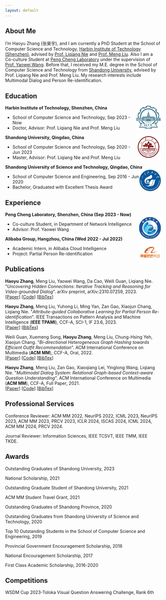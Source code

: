 ```yaml
---
layout: default
---
```

## About Me

I’m Haoyu Zhang (张昊宇), and I am currently a PhD Student at the School of Computer Science and Technology, [Harbin Institute of Technology (Shenzhen)](https://www.hitsz.edu.cn/), advised by [Prof. Liqiang Nie](https://liqiangnie.github.io/) and [Prof. Meng Liu](https://mengliu1991.github.io/). Also I am a Co-culture Student at [Peng Cheng Laboratory](https://www.pcl.ac.cn/) under the supervision of [Prof. Yaowei Wang](https://scholar.google.com/citations?user=o_DllmIAAAAJ&hl=zh-CN). Before that, I received my M.E. degree in the School of Computer Science and Technology from [Shandong University](https://www.sdu.edu.cn/), advised by Prof. Liqiang Nie and Prof. Meng Liu. My research interests include Multimodal Dialog and Person Re-identification.

## Education

<div align="left">
        <strong> Harbin Institute of Technology, Shenzhen, China</strong>
          <a target="_blank" rel="external">
            <img border="0" src="hit_logo.jpg" align="right" width="80" height="80">
          </a> 
        <ul>
        <li>School of Computer Science and Technology, Sep 2023 - Now </li>
        <li>
          Doctor, Advisor: Prof. Liqiang Nie and Prof. Meng Liu</li>
      </ul>      
      </div>

<div align="left">
        <strong> Shandong University, Qingdao, China</strong>
          <a target="_blank" rel="external">
            <img border="0" src="sdu_logo.jpg" align="right" width="80" height="80">
          </a> 
        <ul>
        <li>School of Computer Science and Technology, Sep 2020 - Jun 2023 </li>
        <li>
          Master, Advisor: Prof. Liqiang Nie and Prof. Meng Liu</li>
      </ul>      
      </div>
      
<div align="left">
        <strong> Shandong University of Science and Technology, Qingdao, China</strong>
          <a target="_blank" rel="external">
            <img border="0" src="sdust_logo.jpg" align="right" width="70" height="70">
          </a> 
        <ul>
        <li>
          School of Computer Science and Engineering, Sep 2016 - Jun 2020</li>
        <li>
          Bachelor, Graduated with Excellent Thesis Award</li>
      </ul>      
      </div>

## Experience
<div align="left">
        <strong> Peng Cheng Laboratory, Shenzhen, China  (Sep 2023 - Now) </strong>
          <a target="_blank" rel="external">
            <img border="0" src="pc_logo.jpg" align="right" width="70" height="70">
          </a> 
        <ul>
        <li>
          Co-culture Student, in Department of Network Intelligence </li>
        <li>
          Advisor: Prof. Yaowei Wang  </li>
      </ul>      
      </div>    
      
<div align="left">
        <strong> Alibaba Group, Hangzhou, China  (Wed 2022 - Jul 2022) </strong>
          <a target="_blank" rel="external">
            <img border="0" src="alibaba_white.jpg" align="right" width="70" height="70">
          </a> 
        <ul>
        <li>
          Academic Intern, in Alibaba Cloud Intelligence </li>
        <li>
          Project: Partial Person Re-identification  </li>
      </ul>      
      </div>
      
## Publications

**Haoyu Zhang**, Meng Liu, Yaowei Wang, Da Cao, Weili Guan, Liqiang Nie. "_Uncovering Hidden Connections: Iterative Tracking and Reasoning for Video-grounded Dialog_". arXiv preprint, arXiv:2310.07259, 2023.<br />
[[Paper](https://arxiv.org/abs/2310.07259)] [[Code](https://github.com/Hyu-Zhang/ITR)]  [[BibTex](https://scholar.googleusercontent.com/scholar.bib?q=info:bxW7q-aNp24J:scholar.google.com/&output=citation&scisdr=ClFsnzCgEL_Wwc_wBNU:AFWwaeYAAAAAZWf2HNVOdiXLSNdEp7u1hjo5B6U&scisig=AFWwaeYAAAAAZWf2HNQEqziRSd_eQR1eOQIO6VU&scisf=4&ct=citation&cd=-1&hl=zh-CN)]

**Haoyu Zhang**, Meng Liu, Yuhong Li, Ming Yan, Zan Gao, Xiaojun Chang, Liqiang Nie. "_Attribute-guided Collaborative Learning for Partial Person Re-identification_". IEEE Transactions on Pattern Analysis and Machine Intelligence (**IEEE TPAMI**), CCF-A, SCI-1, IF 23.6, 2023.<br />
[[Paper](https://ieeexplore.ieee.org/stamp/stamp.jsp?tp=&arnumber=10239469)]  [[BibTex](https://scholar.googleusercontent.com/scholar.bib?q=info:Vfu3wDDAACkJ:scholar.google.com/&output=citation&scisdr=ClFsnzCgEL_Wwc_-KZI:AFWwaeYAAAAAZWf4MZIFgrNcM8Z74mJwA53qcD8&scisig=AFWwaeYAAAAAZWf4MX-G90kn0fb34uxasZA07VA&scisf=4&ct=citation&cd=-1&hl=zh-CN)]

Weili Guan, Xuemeng Song, **Haoyu Zhang**, Meng Liu, Chung-Hsing Yeh, Xiaojun Chang. "_Bi-directional Heterogeneous Graph Hashing towards Efficient Outfit Recommendation_". ACM International Conference on Multimedia (**ACM MM**), CCF-A, Oral, 2022.<br />
[[Paper](https://dl.acm.org/doi/pdf/10.1145/3503161.3548020)]  [[Code](https://outfitrec.wixsite.com/bihgh)]  [[BibTex](https://scholar.googleusercontent.com/scholar.bib?q=info:whI8shH9dGYJ:scholar.google.com/&output=citation&scisdr=ClFsnzCgEL_Wwc_-DnQ:AFWwaeYAAAAAZWf4FnSfGEFa5eK7eeAX9iMRrXQ&scisig=AFWwaeYAAAAAZWf4Fn0TTlHW7BIBV1-N9InjZh8&scisf=4&ct=citation&cd=-1&hl=zh-CN)]

**Haoyu Zhang**, Meng Liu, Zan Gao, Xiaoqiang Lei, Yinglong Wang, Liqiang Nie. "_Multimodal Dialog System: Relational Graph-based Context-aware Question Understanding_". ACM International Conference on Multimedia (**ACM MM**), CCF-A, Full Paper, 2021.<br />
[[Paper](https://dl.acm.org/doi/pdf/10.1145/3474085.3475234)]  [[Code](https://acmmmtreasure.wixsite.com/treasure)]  [[BibTex](https://scholar.googleusercontent.com/scholar.bib?q=info:sxu9IiZxnHoJ:scholar.google.com/&output=citation&scisdr=ClFsnzCgEL_Wwc_x25Y:AFWwaeYAAAAAZWf3w5bgj7fAFseiXWLV15DUiCg&scisig=AFWwaeYAAAAAZWf3w5t_9P2_2JAZFj65eX6tguA&scisf=4&ct=citation&cd=-1&hl=zh-CN)]

## Professional Services

Conference Reviewer: ACM MM 2022, NeurIPS 2022, ICML 2023, NeurIPS 2023, ACM MM 2023, PRCV 2023, ICLR 2024, ISCAS 2024, ICML 2024, ACM MM 2024, PRCV 2024.

Journal Reviewer: Information Sciences, IEEE TCSVT, IEEE TMM, IEEE TKDE.

## Awards
<!--
2023信创与数字经济博士后海河学术论坛，三等奖
-->

Outstanding Graduates of Shandong University, 2023

National Scholarship, 2021

Outstanding Graduate Student of Shandong University, 2021

ACM MM Student Travel Grant, 2021

Outstanding Graduates of Shandong Province, 2020

Outstanding Graduates from Shandong University of Science and Technology, 2020

Top 10 Outstanding Students in the School of Computer Science and Engineering, 2019

Provincial Government Encouragement Scholarship, 2018

National Encouragement Scholarship, 2017

First Class Academic Scholarship, 2016-2020

## Competitions

WSDM Cup 2023-Toloka Visual Question Answering Challenge, Rank 6th

<!--
## Patents

对话意图识别、用于识别对话意图的模型的训练方法, CN113590798A
-->
